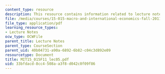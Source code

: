 ```yaml
---
content_type: resource
description: This resource contains information related to lecture notes.
file: /media/courses/15-015-macro-and-international-economics-fall-2011/33bfdacd8cc4508aa3f8d042c0f09f86_MIT15_015F11_lec05.pdf
file_type: application/pdf
learning_resource_types:
- Lecture Notes
ocw_type: OCWFile
parent_title: Lecture Notes
parent_type: CourseSection
parent_uid: 40b04731-a90a-6892-6b82-c04c3d892e09
resourcetype: Document
title: MIT15_015F11_lec05.pdf
uid: 33bfdacd-8cc4-508a-a3f8-d042c0f09f86
---
```

